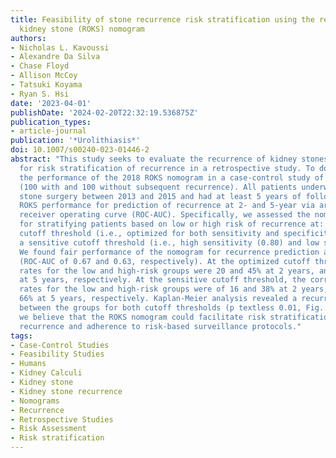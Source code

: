 ```yaml
---
title: Feasibility of stone recurrence risk stratification using the recurrence of
  kidney stone (ROKS) nomogram
authors:
- Nicholas L. Kavoussi
- Alexandre Da Silva
- Chase Floyd
- Allison McCoy
- Tatsuki Koyama
- Ryan S. Hsi
date: '2023-04-01'
publishDate: '2024-02-20T22:32:19.536875Z'
publication_types:
- article-journal
publication: '*Urolithiasis*'
doi: 10.1007/s00240-023-01446-2
abstract: "This study seeks to evaluate the recurrence of kidney stones (ROKS) nomogram
  for risk stratification of recurrence in a retrospective study. To do this, we analyzed
  the performance of the 2018 ROKS nomogram in a case-control study of 200 patients
  (100 with and 100 without subsequent recurrence). All patients underwent kidney
  stone surgery between 2013 and 2015 and had at least 5 years of follow-up. We evaluated
  ROKS performance for prediction of recurrence at 2- and 5-year via area under the
  receiver operating curve (ROC-AUC). Specifically, we assessed the nomogram's potential
  for stratifying patients based on low or high risk of recurrence at: a) an optimized
  cutoff threshold (i.e., optimized for both sensitivity and specificity), and b)
  a sensitive cutoff threshold (i.e., high sensitivity (0.80) and low specificity).
  We found fair performance of the nomogram for recurrence prediction at 2 and 5 years
  (ROC-AUC of 0.67 and 0.63, respectively). At the optimized cutoff threshold, recurrence
  rates for the low and high-risk groups were 20 and 45% at 2 years, and 50 and 70%
  at 5 years, respectively. At the sensitive cutoff threshold, the corresponding recurrence
  rates for the low and high-risk groups were of 16 and 38% at 2 years, and 42 and
  66% at 5 years, respectively. Kaplan-Meier analysis revealed a recurrence-free advantage
  between the groups for both cutoff thresholds (p textless 0.01, Fig. 2). Therefore,
  we believe that the ROKS nomogram could facilitate risk stratification for stone
  recurrence and adherence to risk-based surveillance protocols."
tags:
- Case-Control Studies
- Feasibility Studies
- Humans
- Kidney Calculi
- Kidney stone
- Kidney stone recurrence
- Nomograms
- Recurrence
- Retrospective Studies
- Risk Assessment
- Risk stratification
---
```

